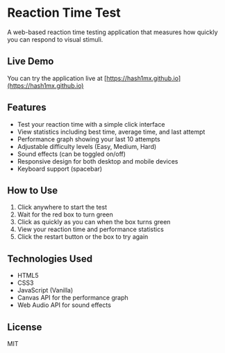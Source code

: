 # Reaction Time Test

A web-based reaction time testing application that measures how quickly you can respond to visual stimuli.

## Live Demo

You can try the application live at [https://hash1mx.github.io](https://hash1mx.github.io)

## Features

- Test your reaction time with a simple click interface
- View statistics including best time, average time, and last attempt
- Performance graph showing your last 10 attempts
- Adjustable difficulty levels (Easy, Medium, Hard)
- Sound effects (can be toggled on/off)
- Responsive design for both desktop and mobile devices
- Keyboard support (spacebar)

## How to Use

1. Click anywhere to start the test
2. Wait for the red box to turn green
3. Click as quickly as you can when the box turns green
4. View your reaction time and performance statistics
5. Click the restart button or the box to try again

## Technologies Used

- HTML5
- CSS3
- JavaScript (Vanilla)
- Canvas API for the performance graph
- Web Audio API for sound effects

## License

MIT